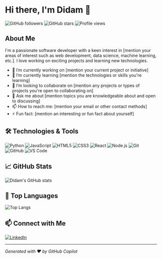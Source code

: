 # Hi there, I'm Didam 👋

![GitHub followers](https://img.shields.io/github/followers/didam00?label=Follow&style=social)
![GitHub stars](https://img.shields.io/github/stars/didam00?label=Stars&style=social)
![Profile views](https://komarev.com/ghpvc/?username=didam00)

## About Me

I'm a passionate software developer with a keen interest in [mention your areas of interest such as web development, data science, machine learning, etc.]. I love working on exciting projects and learning new technologies.

- 🔭 I’m currently working on [mention your current project or initiative]
- 🌱 I’m currently learning [mention the technologies or skills you're learning]
- 👯 I’m looking to collaborate on [mention any projects or types of projects you're open to collaborating on]
- 💬 Ask me about [mention topics you are knowledgeable about and open to discussing]
- 📫 How to reach me: [mention your email or other contact methods]
- ⚡ Fun fact: [mention an interesting or fun fact about yourself]

## 🛠️ Technologies & Tools

![Python](https://img.shields.io/badge/-Python-333333?style=flat&logo=python)
![JavaScript](https://img.shields.io/badge/-JavaScript-333333?style=flat&logo=javascript)
![HTML5](https://img.shields.io/badge/-HTML5-333333?style=flat&logo=html5)
![CSS3](https://img.shields.io/badge/-CSS3-333333?style=flat&logo=css3)
![React](https://img.shields.io/badge/-React-333333?style=flat&logo=react)
![Node.js](https://img.shields.io/badge/-Node.js-333333?style=flat&logo=node.js)
![Git](https://img.shields.io/badge/-Git-333333?style=flat&logo=git)
![GitHub](https://img.shields.io/badge/-GitHub-333333?style=flat&logo=github)
![VS Code](https://img.shields.io/badge/-VS%20Code-333333?style=flat&logo=visual-studio-code)

## 📈 GitHub Stats

![Didam's GitHub stats](https://github-readme-stats.vercel.app/api?username=didam00&show_icons=true&theme=radical)

## 🌟 Top Languages

![Top Langs](https://github-readme-stats.vercel.app/api/top-langs/?username=didam00&layout=compact&theme=radical)

## 📫 Connect with Me

[![LinkedIn](https://img.shields.io/badge/-LinkedIn-0077B5?style=flat&logo=linkedin)](https://www.linkedin.com/in/didam00/)

---

*Generated with ❤️ by GitHub Copilot*
